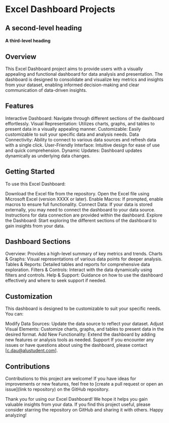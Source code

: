 # Excel Dashboard Projects
## A second-level heading
#### A third-level heading

## Overview

This Excel Dashboard project aims to provide users with a visually appealing and functional dashboard for data analysis and presentation. The dashboard is designed to consolidate and visualize key metrics and insights from your dataset, enabling informed decision-making and clear communication of data-driven insights.

## Features

Interactive Dashboard: Navigate through different sections of the dashboard effortlessly.
Visual Representation: Utilizes charts, graphs, and tables to present data in a visually appealing manner.
Customizable: Easily customizable to suit your specific data and analysis needs.
Data Connectivity: Ability to connect to various data sources and refresh data with a single click.
User-Friendly Interface: Intuitive design for ease of use and quick comprehension.
Dynamic Updates: Dashboard updates dynamically as underlying data changes.

## Getting Started

To use this Excel Dashboard:

Download the Excel file from the repository.
Open the Excel file using Microsoft Excel (version XXXX or later).
Enable Macros: If prompted, enable macros to ensure full functionality.
Connect Data: If your data is stored externally, you may need to connect the dashboard to your data source. Instructions for data connection are provided within the dashboard.
Explore the Dashboard: Start exploring the different sections of the dashboard to gain insights from your data.

## Dashboard Sections

Overview: Provides a high-level summary of key metrics and trends.
Charts & Graphs: Visual representations of various data points for deeper analysis.
Tables & Reports: Detailed tables and reports for comprehensive data exploration.
Filters & Controls: Interact with the data dynamically using filters and controls.
Help & Support: Guidance on how to use the dashboard effectively and where to seek support if needed.

## Customization

This dashboard is designed to be customizable to suit your specific needs. You can:

Modify Data Sources: Update the data source to reflect your dataset.
Adjust Visual Elements: Customize charts, graphs, and tables to present data in the desired format.
Add New Functionality: Extend the dashboard by adding new features or analysis tools as needed.
Support
If you encounter any issues or have questions about using the dashboard, please contact [c.dau@alustudent.com].

## Contributions
Contributions to this project are welcome! If you have ideas for improvements or new features, feel free to [create a pull request or open an issue](link to repository) on the GitHub repository.

Thank you for using our Excel Dashboard! We hope it helps you gain valuable insights from your data. If you find this project useful, please consider starring the repository on GitHub and sharing it with others. Happy analyzing!

